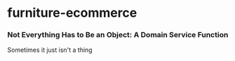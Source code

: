 # furniture-ecommerce

### Not Everything Has to Be an Object: A Domain Service Function
Sometimes it just isn't a thing 